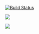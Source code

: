 [![Build Status](https://travis-ci.org/Dahnepfl/Dahn-SwEng.svg?branch=master)](https://travis-ci.org/Dahnepfl/Dahn-SwEng/)

<a href="https://codeclimate.com/github/Dahnepfl/Dahn-SwEng/maintainability"><img src="https://api.codeclimate.com/v1/badges/0889ad725e2bf556bd82/maintainability" /></a>

<a href="https://codeclimate.com/github/Dahnepfl/Dahn-SwEng/test_coverage"><img src="https://api.codeclimate.com/v1/badges/0889ad725e2bf556bd82/test_coverage" /></a>

